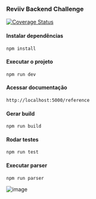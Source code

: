 ### Reviiv Backend Challenge

[![Coverage Status](https://coveralls.io/repos/github/renatoosaka/reviiv_desafio/badge.svg?branch=main)](https://coveralls.io/github/renatoosaka/reviiv_desafio?branch=main)

#### Instalar dependências

```
npm install
```

#### Executar o projeto

```
npm run dev
```

#### Acessar documentação

```
http://localhost:5000/reference
```

#### Gerar build

```
npm run build
```

#### Rodar testes

```
npm run test
```

#### Executar parser

```
npm run parser
```

![image](https://github.com/user-attachments/assets/df522a31-e64e-4772-8bba-fb43e0ce0dde)
